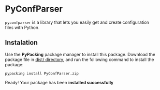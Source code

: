 # PyConfParser

`pyconfparser` is a library that lets you easily get and create configuration files with Python.

## Instalation

Use the **PyPacking** package manager to install this package. Download the package file in [dist/ directory](https://github.com/jaedsonpys/pyconfparser/tree/master/dist), and run the following command to install the package:

```
pypacking install PyConfParser.zip
```

Ready! Your package has been **installed successfully**
